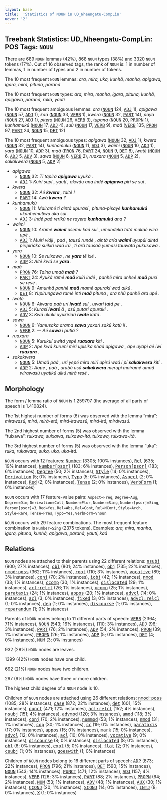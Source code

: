 ```yaml
---
layout: base
title:  'Statistics of NOUN in UD_Nheengatu-CompLin'
udver: '2'
---
```


## Treebank Statistics: UD_Nheengatu-CompLin: POS Tags: `NOUN`

There are 689 `NOUN` lemmas (42%), 868 `NOUN` types (38%) and 3320 `NOUN` tokens (17%).
Out of 16 observed tags, the rank of `NOUN` is: 1 in number of lemmas, 1 in number of types and 2 in number of tokens.

The 10 most frequent `NOUN` lemmas: <em>ara, mira, uka, kunhã, manha, apigawa, igara, mirá, pituna, paraná</em>

The 10 most frequent `NOUN` types:  <em>ara, mira, manha, igara, pituna, kunhã, apigawa, paraná, ruka, yautí</em>

The 10 most frequent ambiguous lemmas: <em>ara</em> (<tt><a href="yrl_complin-pos-NOUN.html">NOUN</a></tt> 124, <tt><a href="yrl_complin-pos-ADJ.html">ADJ</a></tt> 1), <em>apigawa</em> (<tt><a href="yrl_complin-pos-NOUN.html">NOUN</a></tt> 57, <tt><a href="yrl_complin-pos-ADJ.html">ADJ</a></tt> 1), <em>kaá</em> (<tt><a href="yrl_complin-pos-NOUN.html">NOUN</a></tt> 33, <tt><a href="yrl_complin-pos-VERB.html">VERB</a></tt> 1), <em>kwera</em> (<tt><a href="yrl_complin-pos-NOUN.html">NOUN</a></tt> 32, <tt><a href="yrl_complin-pos-PART.html">PART</a></tt> 14), <em>paya</em> (<tt><a href="yrl_complin-pos-NOUN.html">NOUN</a></tt> 27, <tt><a href="yrl_complin-pos-ADJ.html">ADJ</a></tt> 1), <em>pitera</em> (<tt><a href="yrl_complin-pos-NOUN.html">NOUN</a></tt> 26, <tt><a href="yrl_complin-pos-VERB.html">VERB</a></tt> 3), <em>tupana</em> (<tt><a href="yrl_complin-pos-NOUN.html">NOUN</a></tt> 20, <tt><a href="yrl_complin-pos-PROPN.html">PROPN</a></tt> 1), <em>kunhamukú</em> (<tt><a href="yrl_complin-pos-NOUN.html">NOUN</a></tt> 17, <tt><a href="yrl_complin-pos-ADJ.html">ADJ</a></tt> 4), <em>suú</em> (<tt><a href="yrl_complin-pos-NOUN.html">NOUN</a></tt> 17, <tt><a href="yrl_complin-pos-VERB.html">VERB</a></tt> 9), <em>maã</em> (<tt><a href="yrl_complin-pos-VERB.html">VERB</a></tt> 135, <tt><a href="yrl_complin-pos-PRON.html">PRON</a></tt> 97, <tt><a href="yrl_complin-pos-PART.html">PART</a></tt> 24, <tt><a href="yrl_complin-pos-NOUN.html">NOUN</a></tt> 15, <tt><a href="yrl_complin-pos-DET.html">DET</a></tt> 12)

The 10 most frequent ambiguous types:  <em>apigawa</em> (<tt><a href="yrl_complin-pos-NOUN.html">NOUN</a></tt> 32, <tt><a href="yrl_complin-pos-ADJ.html">ADJ</a></tt> 1), <em>kwera</em> (<tt><a href="yrl_complin-pos-NOUN.html">NOUN</a></tt> 32, <tt><a href="yrl_complin-pos-PART.html">PART</a></tt> 14), <em>kunhamukú</em> (<tt><a href="yrl_complin-pos-NOUN.html">NOUN</a></tt> 11, <tt><a href="yrl_complin-pos-ADJ.html">ADJ</a></tt> 3), <em>waimĩ</em> (<tt><a href="yrl_complin-pos-NOUN.html">NOUN</a></tt> 10, <tt><a href="yrl_complin-pos-ADJ.html">ADJ</a></tt> 1), <em>yara</em> (<tt><a href="yrl_complin-pos-NOUN.html">NOUN</a></tt> 10, <tt><a href="yrl_complin-pos-ADP.html">ADP</a></tt> 3), <em>maã</em> (<tt><a href="yrl_complin-pos-PRON.html">PRON</a></tt> 76, <tt><a href="yrl_complin-pos-PART.html">PART</a></tt> 24, <tt><a href="yrl_complin-pos-NOUN.html">NOUN</a></tt> 9, <tt><a href="yrl_complin-pos-DET.html">DET</a></tt> 8), <em>iwaté</em> (<tt><a href="yrl_complin-pos-NOUN.html">NOUN</a></tt> 6, <tt><a href="yrl_complin-pos-ADJ.html">ADJ</a></tt> 5, <tt><a href="yrl_complin-pos-ADV.html">ADV</a></tt> 3), <em>sawa</em> (<tt><a href="yrl_complin-pos-NOUN.html">NOUN</a></tt> 6, <tt><a href="yrl_complin-pos-VERB.html">VERB</a></tt> 2), <em>ruaxara</em> (<tt><a href="yrl_complin-pos-NOUN.html">NOUN</a></tt> 5, <tt><a href="yrl_complin-pos-ADP.html">ADP</a></tt> 2), <em>sakakwera</em> (<tt><a href="yrl_complin-pos-NOUN.html">NOUN</a></tt> 5, <tt><a href="yrl_complin-pos-ADP.html">ADP</a></tt> 2)


* <em>apigawa</em>
  * <tt><a href="yrl_complin-pos-NOUN.html">NOUN</a></tt> 32: <em>Ti tapira <b>apigawa</b> uyuká .</em>
  * <tt><a href="yrl_complin-pos-ADJ.html">ADJ</a></tt> 1: <em>Kuíri supí , yautí , akwáu ana indé <b>apigawa</b> piri se suí .</em>
* <em>kwera</em>
  * <tt><a href="yrl_complin-pos-NOUN.html">NOUN</a></tt> 32: <em>Aé <b>kwera</b> , taité !</em>
  * <tt><a href="yrl_complin-pos-PART.html">PART</a></tt> 14: <em>Awá <b>kwera</b> ?</em>
* <em>kunhamukú</em>
  * <tt><a href="yrl_complin-pos-NOUN.html">NOUN</a></tt> 11: <em>Mairamé ti aintá upurasí , pituna-pisayé <b>kunhamukú</b> ukanhemutiwa uka suí .</em>
  * <tt><a href="yrl_complin-pos-ADJ.html">ADJ</a></tt> 3: <em>Indé paá rerikú ne rayera <b>kunhamukú</b> ana ?</em>
* <em>waimĩ</em>
  * <tt><a href="yrl_complin-pos-NOUN.html">NOUN</a></tt> 10: <em>Aramé <b>waimĩ</b> usemu kaá suí , umundeka tatá mukaẽ wira upé .</em>
  * <tt><a href="yrl_complin-pos-ADJ.html">ADJ</a></tt> 1: <em>Muíri viáji , paá , tausú rundé , aintá aría <b>waimĩ</b> uyupúi aintá piripiriáka suikiri waá irũ , ti arã tausaã yumasí tauwatá pukusawa .</em>
* <em>yara</em>
  * <tt><a href="yrl_complin-pos-NOUN.html">NOUN</a></tt> 10: <em>Se ruixawa , ne <b>yara</b> tẽ ixé .</em>
  * <tt><a href="yrl_complin-pos-ADP.html">ADP</a></tt> 3: <em>Aité kwá se <b>yara</b> .</em>
* <em>maã</em>
  * <tt><a href="yrl_complin-pos-PRON.html">PRON</a></tt> 76: <em>Taína umaã <b>maã</b> ?</em>
  * <tt><a href="yrl_complin-pos-PART.html">PART</a></tt> 24: <em>Ayuká ramé <b>maã</b> kuíri indé , panhẽ mira unheẽ <b>maã</b> puxí se resé .</em>
  * <tt><a href="yrl_complin-pos-NOUN.html">NOUN</a></tt> 9: <em>Amunhã panhẽ <b>maã</b> mamé apurakí waá aikú .</em>
  * <tt><a href="yrl_complin-pos-DET.html">DET</a></tt> 8: <em>Yupirungawa ramé intí <b>maã</b> pituna ; ara nhũ panhẽ ara upé .</em>
* <em>iwaté</em>
  * <tt><a href="yrl_complin-pos-NOUN.html">NOUN</a></tt> 6: <em>Aiwana paá uri <b>iwaté</b> suí , uwari tatá pe .</em>
  * <tt><a href="yrl_complin-pos-ADJ.html">ADJ</a></tt> 5: <em>Kurasí <b>iwaté</b> ã , asú putari apurakí .</em>
  * <tt><a href="yrl_complin-pos-ADV.html">ADV</a></tt> 3: <em>Kwá ukukí uyukiriari <b>iwaté</b> katú .</em>
* <em>sawa</em>
  * <tt><a href="yrl_complin-pos-NOUN.html">NOUN</a></tt> 6: <em>Yamusaka arama <b>sawa</b> yaxari sakú katú ií .</em>
  * <tt><a href="yrl_complin-pos-VERB.html">VERB</a></tt> 2: <em>― Aé <b>sawa</b> i putiá ?</em>
* <em>ruaxara</em>
  * <tt><a href="yrl_complin-pos-NOUN.html">NOUN</a></tt> 5: <em>Kurukuí uwitá yepé <b>ruaxara</b> kití .</em>
  * <tt><a href="yrl_complin-pos-ADP.html">ADP</a></tt> 2: <em>Ape kwá kurumĩ mirĩ upisika nhaã apigawa , ape uyapí aé iwí <b>ruaxara</b> .</em>
* <em>sakakwera</em>
  * <tt><a href="yrl_complin-pos-NOUN.html">NOUN</a></tt> 5: <em>Umaã paá , uri yepé mira mirĩ upirú waá i pí <b>sakakwera</b> kití .</em>
  * <tt><a href="yrl_complin-pos-ADP.html">ADP</a></tt> 2: <em>Aape , paá , urubú usú <b>sakakwera</b> merupí mairamé umaã wirawasú uyatikú uikú mirá resé .</em>

## Morphology

The form / lemma ratio of `NOUN` is 1.259797 (the average of all parts of speech is 1.410824).

The 1st highest number of forms (6) was observed with the lemma “mirá”: <em>mirawasú, mirá, mirá-etá, mirá-itawasú, mirá-itá, miráwasú</em>.

The 2nd highest number of forms (5) was observed with the lemma “tuixawa”: <em>ruixawa, suixawa, suixawa-itá, tuixawa, tuixawa-itá</em>.

The 3rd highest number of forms (5) was observed with the lemma “uka”: <em>ruka, rukawara, suka, uka, uka-itá</em>.

`NOUN` occurs with 12 features: <tt><a href="yrl_complin-feat-Number.html">Number</a></tt> (3305; 100% instances), <tt><a href="yrl_complin-feat-Rel.html">Rel</a></tt> (635; 19% instances), <tt><a href="yrl_complin-feat-Number-psor.html">Number[psor]</a></tt> (183; 6% instances), <tt><a href="yrl_complin-feat-Person-psor.html">Person[psor]</a></tt> (183; 6% instances), <tt><a href="yrl_complin-feat-Degree.html">Degree</a></tt> (50; 2% instances), <tt><a href="yrl_complin-feat-Style.html">Style</a></tt> (14; 0% instances), <tt><a href="yrl_complin-feat-Derivation.html">Derivation</a></tt> (5; 0% instances), <tt><a href="yrl_complin-feat-Typo.html">Typo</a></tt> (5; 0% instances), <tt><a href="yrl_complin-feat-Aspect.html">Aspect</a></tt> (2; 0% instances), <tt><a href="yrl_complin-feat-Red.html">Red</a></tt> (2; 0% instances), <tt><a href="yrl_complin-feat-Tense.html">Tense</a></tt> (2; 0% instances), <tt><a href="yrl_complin-feat-VerbForm.html">VerbForm</a></tt> (1; 0% instances)

`NOUN` occurs with 17 feature-value pairs: `Aspect=Freq`, `Degree=Aug`, `Degree=Dim`, `Derivation=Coll`, `Number=Plur`, `Number=Sing`, `Number[psor]=Sing`, `Person[psor]=3`, `Red=Yes`, `Rel=Abs`, `Rel=Cont`, `Rel=NCont`, `Style=Arch`, `Style=Rare`, `Tense=Pres`, `Typo=Yes`, `VerbForm=Vnoun`

`NOUN` occurs with 29 feature combinations.
The most frequent feature combination is `Number=Sing` (2375 tokens).
Examples: <em>ara, mira, manha, igara, pituna, kunhã, apigawa, paraná, yautí, kaá</em>


## Relations

`NOUN` nodes are attached to their parents using 22 different relations: <tt><a href="yrl_complin-dep-nsubj.html">nsubj</a></tt> (900; 27% instances), <tt><a href="yrl_complin-dep-obl.html">obl</a></tt> (801; 24% instances), <tt><a href="yrl_complin-dep-obj.html">obj</a></tt> (735; 22% instances), <tt><a href="yrl_complin-dep-nmod-poss.html">nmod:poss</a></tt> (362; 11% instances), <tt><a href="yrl_complin-dep-root.html">root</a></tt> (110; 3% instances), <tt><a href="yrl_complin-dep-vocative.html">vocative</a></tt> (89; 3% instances), <tt><a href="yrl_complin-dep-conj.html">conj</a></tt> (70; 2% instances), <tt><a href="yrl_complin-dep-iobj.html">iobj</a></tt> (42; 1% instances), <tt><a href="yrl_complin-dep-nmod.html">nmod</a></tt> (33; 1% instances), <tt><a href="yrl_complin-dep-ccomp.html">ccomp</a></tt> (30; 1% instances), <tt><a href="yrl_complin-dep-dislocated.html">dislocated</a></tt> (29; 1% instances), <tt><a href="yrl_complin-dep-acl-relcl.html">acl:relcl</a></tt> (26; 1% instances), <tt><a href="yrl_complin-dep-xcomp.html">xcomp</a></tt> (25; 1% instances), <tt><a href="yrl_complin-dep-parataxis.html">parataxis</a></tt> (24; 1% instances), <tt><a href="yrl_complin-dep-appos.html">appos</a></tt> (20; 1% instances), <tt><a href="yrl_complin-dep-advcl.html">advcl</a></tt> (14; 0% instances), <tt><a href="yrl_complin-dep-acl.html">acl</a></tt> (3; 0% instances), <tt><a href="yrl_complin-dep-fixed.html">fixed</a></tt> (3; 0% instances), <tt><a href="yrl_complin-dep-advcl-relcl.html">advcl:relcl</a></tt> (1; 0% instances), <tt><a href="yrl_complin-dep-dep.html">dep</a></tt> (1; 0% instances), <tt><a href="yrl_complin-dep-discourse.html">discourse</a></tt> (1; 0% instances), <tt><a href="yrl_complin-dep-reparandum.html">reparandum</a></tt> (1; 0% instances)

Parents of `NOUN` nodes belong to 11 different parts of speech: <tt><a href="yrl_complin-pos-VERB.html">VERB</a></tt> (2364; 71% instances), <tt><a href="yrl_complin-pos-NOUN.html">NOUN</a></tt> (543; 16% instances),  (110; 3% instances), <tt><a href="yrl_complin-pos-ADJ.html">ADJ</a></tt> (96; 3% instances), <tt><a href="yrl_complin-pos-PART.html">PART</a></tt> (76; 2% instances), <tt><a href="yrl_complin-pos-ADV.html">ADV</a></tt> (54; 2% instances), <tt><a href="yrl_complin-pos-PRON.html">PRON</a></tt> (39; 1% instances), <tt><a href="yrl_complin-pos-PROPN.html">PROPN</a></tt> (26; 1% instances), <tt><a href="yrl_complin-pos-ADP.html">ADP</a></tt> (5; 0% instances), <tt><a href="yrl_complin-pos-DET.html">DET</a></tt> (4; 0% instances), <tt><a href="yrl_complin-pos-NUM.html">NUM</a></tt> (3; 0% instances)

932 (28%) `NOUN` nodes are leaves.

1399 (42%) `NOUN` nodes have one child.

692 (21%) `NOUN` nodes have two children.

297 (9%) `NOUN` nodes have three or more children.

The highest child degree of a `NOUN` node is 10.

Children of `NOUN` nodes are attached using 26 different relations: <tt><a href="yrl_complin-dep-nmod-poss.html">nmod:poss</a></tt> (1085; 28% instances), <tt><a href="yrl_complin-dep-case.html">case</a></tt> (872; 22% instances), <tt><a href="yrl_complin-dep-det.html">det</a></tt> (601; 15% instances), <tt><a href="yrl_complin-dep-punct.html">punct</a></tt> (471; 12% instances), <tt><a href="yrl_complin-dep-acl-relcl.html">acl:relcl</a></tt> (152; 4% instances), <tt><a href="yrl_complin-dep-nsubj.html">nsubj</a></tt> (151; 4% instances), <tt><a href="yrl_complin-dep-advmod.html">advmod</a></tt> (120; 3% instances), <tt><a href="yrl_complin-dep-amod.html">amod</a></tt> (118; 3% instances), <tt><a href="yrl_complin-dep-conj.html">conj</a></tt> (70; 2% instances), <tt><a href="yrl_complin-dep-nummod.html">nummod</a></tt> (53; 1% instances), <tt><a href="yrl_complin-dep-nmod.html">nmod</a></tt> (31; 1% instances), <tt><a href="yrl_complin-dep-cop.html">cop</a></tt> (30; 1% instances), <tt><a href="yrl_complin-dep-cc.html">cc</a></tt> (19; 0% instances), <tt><a href="yrl_complin-dep-parataxis.html">parataxis</a></tt> (17; 0% instances), <tt><a href="yrl_complin-dep-appos.html">appos</a></tt> (15; 0% instances), <tt><a href="yrl_complin-dep-mark.html">mark</a></tt> (15; 0% instances), <tt><a href="yrl_complin-dep-advcl.html">advcl</a></tt> (12; 0% instances), <tt><a href="yrl_complin-dep-acl.html">acl</a></tt> (10; 0% instances), <tt><a href="yrl_complin-dep-vocative.html">vocative</a></tt> (9; 0% instances), <tt><a href="yrl_complin-dep-discourse.html">discourse</a></tt> (8; 0% instances), <tt><a href="yrl_complin-dep-dislocated.html">dislocated</a></tt> (8; 0% instances), <tt><a href="yrl_complin-dep-obl.html">obl</a></tt> (6; 0% instances), <tt><a href="yrl_complin-dep-expl.html">expl</a></tt> (5; 0% instances), <tt><a href="yrl_complin-dep-flat.html">flat</a></tt> (2; 0% instances), <tt><a href="yrl_complin-dep-csubj.html">csubj</a></tt> (1; 0% instances), <tt><a href="yrl_complin-dep-goeswith.html">goeswith</a></tt> (1; 0% instances)

Children of `NOUN` nodes belong to 16 different parts of speech: <tt><a href="yrl_complin-pos-ADP.html">ADP</a></tt> (873; 22% instances), <tt><a href="yrl_complin-pos-PRON.html">PRON</a></tt> (796; 21% instances), <tt><a href="yrl_complin-pos-DET.html">DET</a></tt> (590; 15% instances), <tt><a href="yrl_complin-pos-NOUN.html">NOUN</a></tt> (543; 14% instances), <tt><a href="yrl_complin-pos-PUNCT.html">PUNCT</a></tt> (471; 12% instances), <tt><a href="yrl_complin-pos-ADJ.html">ADJ</a></tt> (157; 4% instances), <tt><a href="yrl_complin-pos-VERB.html">VERB</a></tt> (126; 3% instances), <tt><a href="yrl_complin-pos-PART.html">PART</a></tt> (88; 2% instances), <tt><a href="yrl_complin-pos-PROPN.html">PROPN</a></tt> (64; 2% instances), <tt><a href="yrl_complin-pos-NUM.html">NUM</a></tt> (53; 1% instances), <tt><a href="yrl_complin-pos-ADV.html">ADV</a></tt> (48; 1% instances), <tt><a href="yrl_complin-pos-AUX.html">AUX</a></tt> (30; 1% instances), <tt><a href="yrl_complin-pos-CCONJ.html">CCONJ</a></tt> (20; 1% instances), <tt><a href="yrl_complin-pos-SCONJ.html">SCONJ</a></tt> (14; 0% instances), <tt><a href="yrl_complin-pos-INTJ.html">INTJ</a></tt> (8; 0% instances), <tt><a href="yrl_complin-pos-X.html">X</a></tt> (1; 0% instances)


